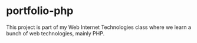 # portfolio-php

This project is part of my Web Internet Technologies class where we learn a bunch of web technologies, mainly PHP.
